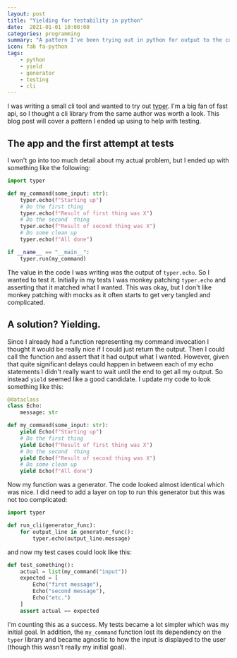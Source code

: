 ```yaml
---
layout: post
title: "Yielding for testability in python"
date:  2021-01-01 10:00:00
categories: programming
summary: "A pattern I've been trying out in python for output to the console"
icon: fab fa-python
tags:
    - python
    - yield
    - generator
    - testing
    - cli
---
```


I was writing a small cli tool and wanted to try out [typer](https://typer.tiangolo.com/).
I'm a big fan of fast api, so I thought a cli library from the same author was worth a look.
This blog post will cover a pattern I ended up using to help with testing.

## The app and the first attempt at tests
I won't go into too much detail about my actual problem, but I ended up with something like the 
following:

```python
import typer

def my_command(some_input: str):
    typer.echo(f"Starting up")
    # Do the first thing
    typer.echo(f"Result of first thing was X")
    # Do the second  thing
    typer.echo(f"Result of second thing was X")
    # Do some clean up
    typer.echo(f"All done")

if __name__ == "__main__":
    typer.run(my_command)
```

The value in the code I was writing was the output of `typer.echo`. So I wanted to test it.
Initially in my tests I was monkey patching `typer.echo` and asserting that it matched what
I wanted. This was okay, but I don't like monkey patching with mocks as it often starts to
get very tangled and complicated.

## A solution? Yielding.
Since I already had a function representing my command invocation I thought it would be
really nice if I could just return the output. Then I could call the function and assert
that it had output what I wanted. However, given that quite significant delays could
happen in between each of my echo statements I didn't really want to wait until the end
to get all my output. So instead `yield` seemed like a good candidate.  I update my code
to look something like this:

```python
@dataclass
class Echo:
    message: str

def my_command(some_input: str):
    yield Echo(f"Starting up")
    # Do the first thing
    yield Echo(f"Result of first thing was X")
    # Do the second  thing
    yield Echo(f"Result of second thing was X")
    # Do some clean up
    yield Echo(f"All done")

```

Now my function was a generator. The code looked almost identical which was nice. 
I did need to add a layer on top to run this generator but this was not too complicated:

```python
import typer

def run_cli(generator_func):
    for output_line in generator_func():
        typer.echo(output_line.message)
```

and now my test cases could look like this:

```python
def test_something():
    actual = list(my_command("input"))
    expected = [
        Echo("first message"), 
        Echo("second message"), 
        Echo("etc.")
    ]
    assert actual == expected
```

I'm counting this as a success. My tests became a lot simpler which was my initial goal.
In addition, the `my_command` function lost its dependency on the `typer` library and became
agnostic to how the input is displayed to the user (though this wasn't really my initial goal).